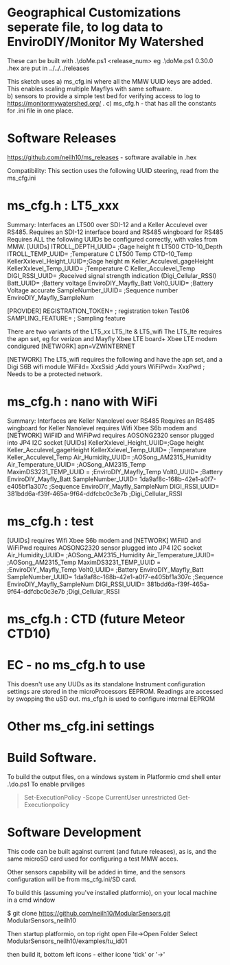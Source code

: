# Geographical Customizations seperate file, to log data to EnviroDIY/Monitor My Watershed

These can be built with 
.\doMe.ps1  <release_num>   eg .\doMe.ps1 0.30.0  .hex are put in ../../../releases

This sketch uses 
a) ms_cfg.ini where  all the MMW UUID keys are added. This enables scaling multiple Mayflys with same software.  
b) sensors to provide a simple test bed for verifying access to log to https://monitormywatershed.org/ .
c) ms_cfg.h - that has all the constants for .ini file in one place.

Software Releases
=================
https://github.com/neilh10/ms_releases  - software available in .hex



Compatibility:
This section uses the following UUID steering, read from the ms_cfg.ini

ms_cfg.h : LT5_xxx
==================
Summary: Interfaces an LT500 over SDI-12 and a Keller Acculevel over RS485.
Requires  an SDI-12 interface board and RS485 wingboard for RS485
Requires ALL the following UUIDs be configured correctly, with vales from MMW.
[UUIDs]
ITROLL_DEPTH_UUID=        ;Gage height ft LT500 CTD-10_Depth
ITROLL_TEMP_UUID=         ;Temperature C LT500 Temp CTD-10_Temp
KellerXxlevel_Height_UUID=;Gage height m Keller_Acculevel_gageHeight
KellerXxlevel_Temp_UUID=  ;Temperature C Keller_Acculevel_Temp
DIGI_RSSI_UUID=           ;Received signal strength indication (Digi_Cellular_RSSI)
Batt_UUID=                ;Battery voltage EnviroDIY_Mayfly_Batt
Volt0_UUID=               ;Battery Voltage accurate 
SampleNumber_UUID=        ;Sequence number EnviroDIY_Mayfly_SampleNum

[PROVIDER]
REGISTRATION_TOKEN= ; registration token Test06
SAMPLING_FEATURE=   ; Sampling feature

There are two variants of the LT5_xx  LT5_lte & LT5_wifi
The LT5_lte requires the apn set, eg for verizon and Mayfly Xbee LTE board+ Xbee LTE modem condigured
[NETWORK]
apn=VZWINTERNET

[NETWORK]
The LT5_wifi requires the following and  have the apn set, and a Digi S6B wifi module 
WiFiId= XxxSsid ;Add yours
WiFiPwd= XxxPwd ; Needs to be a protected network.

ms_cfg.h : nano  with WiFi 
===============
Summary: Interfaces are Keller Nanolevel over RS485
Requires an RS485 wingboard for Keller Nanolevel
requires Wifi Xbee S6b modem and  [NETWORK] WiFiID and WiFiPwd
requires AOSONG2320 sensor plugged into JP4 I2C socket
[UUIDs]
KellerXxlevel_Height_UUID=;Gage height Keller_Acculevel_gageHeight
KellerXxlevel_Temp_UUID=  ;Temperature Keller_Acculevel_Temp
Air_Humidity_UUID=        ;AOSong_AM2315_Humidity
Air_Temperature_UUID=     ;AOSong_AM2315_Temp
MaximDS3231_TEMP_UUID =   ;EnviroDIY_Mayfly_Temp
Volt0_UUID=               ;Battery EnviroDIY_Mayfly_Batt
SampleNumber_UUID=        1da9af8c-168b-42e1-a0f7-e405bf1a307c ;Sequence EnviroDIY_Mayfly_SampleNum
DIGI_RSSI_UUID=           381bdd6a-f39f-465a-9f64-ddfcbc0c3e7b ;Digi_Cellular_RSSI



ms_cfg.h : test
===============
[UUIDs]
requires Wifi Xbee S6b modem and  [NETWORK] WiFiID and WiFiPwd
requires AOSONG2320 sensor plugged into JP4 I2C socket
Air_Humidity_UUID=        ;AOSong_AM2315_Humidity
Air_Temperature_UUID=     ;AOSong_AM2315_Temp
MaximDS3231_TEMP_UUID =   ;EnviroDIY_Mayfly_Temp
Volt0_UUID=               ;Battery EnviroDIY_Mayfly_Batt
SampleNumber_UUID=        1da9af8c-168b-42e1-a0f7-e405bf1a307c ;Sequence EnviroDIY_Mayfly_SampleNum
DIGI_RSSI_UUID=           381bdd6a-f39f-465a-9f64-ddfcbc0c3e7b ;Digi_Cellular_RSSI

ms_cfg.h : CTD (future Meteor CTD10)
====================================

EC - no ms_cfg.h to use
=======================
This doesn't use any UUDs as its standalone
Instrument configuration settings are stored in the microProcessors EEPROM.
Readings are accessed by swopping the uSD out.
ms_cfg.h is used to configure internal EEPROM


Other ms_cfg.ini settings
========================
<tbd>


Build Software.
==============
To build the output files, on a windows system in Platformio cmd shell enter .\do.ps1
To enable prviliges  
> Set-ExecutionPolicy -Scope CurrentUser unrestricted
> Get-Executionpolicy

Software Development
====================
This code can be built against current (and future releases), as is, and the same microSD card used for configuring a test MMW acces.

Other sensors capability will be added in time, and the sensors configuration will be from ms_cfg.ini/SD card.

To build this (assuming you've installed platformio),  on your local machine in a cmd window

$ git clone https://github.com/neilh10/ModularSensors.git  ModularSensors_neilh10

Then startup platformio, on top right open File->Open Folder 
Select ModularSensors_neilh10/examples/tu_id01

then build it, bottom left icons - either icone 'tick' or '->'
